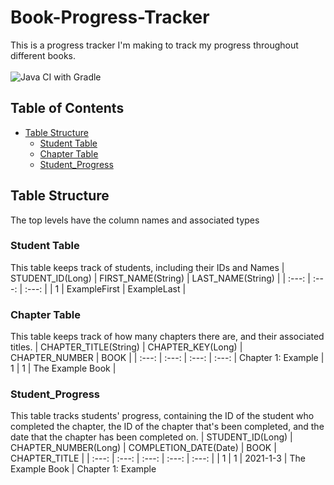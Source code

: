 # Book-Progress-Tracker
This is a progress tracker I'm making to track my progress throughout different books.
<br> <br>
![Java CI with Gradle](https://github.com/zliel/Book-Progress-Tracker/workflows/Java%20CI%20with%20Gradle/badge.svg)
## Table of Contents
* [Table Structure](#table-structure)
  * [Student Table](#student-table)
  * [Chapter Table](#chapter-table)
  * [Student_Progress](#student_progress)

## Table Structure
The top levels have the column names and associated types

### Student Table
This table keeps track of students, including their IDs and Names
| STUDENT_ID(Long) | FIRST_NAME(String) | LAST_NAME(String) |
| :---: | :---: | :---: |
| 1 | ExampleFirst | ExampleLast |

### Chapter Table
This table keeps track of how many chapters there are, and their associated titles. 
| CHAPTER_TITLE(String) | CHAPTER_KEY(Long) | CHAPTER_NUMBER | BOOK |
| :---: | :---: | :---: | :---: |
Chapter 1: Example | 1 | 1 | The Example Book |

### Student_Progress
This table tracks students' progress, containing the ID of the student who completed the chapter, the ID of the chapter that's been completed, and the date that the chapter has been completed on. 
| STUDENT_ID(Long) | CHAPTER_NUMBER(Long) | COMPLETION_DATE(Date) | BOOK | CHAPTER_TITLE |
| :---: | :---: | :---: | :---: | :---: |
| 1 | 1 | 2021-1-3 | The Example Book | Chapter 1: Example
